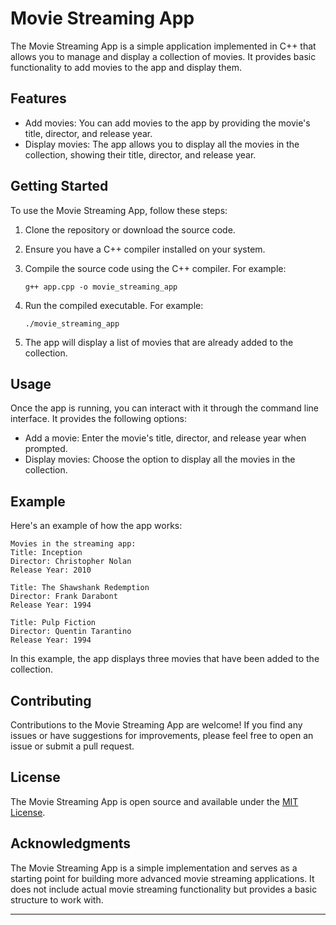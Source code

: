 # Movie Streaming App

The Movie Streaming App is a simple application implemented in C++ that allows you to manage and display a collection of movies. It provides basic functionality to add movies to the app and display them.

## Features

- Add movies: You can add movies to the app by providing the movie's title, director, and release year.
- Display movies: The app allows you to display all the movies in the collection, showing their title, director, and release year.

## Getting Started

To use the Movie Streaming App, follow these steps:

1. Clone the repository or download the source code.
2. Ensure you have a C++ compiler installed on your system.
3. Compile the source code using the C++ compiler. For example:

   ```shell
   g++ app.cpp -o movie_streaming_app
   ```

4. Run the compiled executable. For example:

   ```shell
   ./movie_streaming_app
   ```

5. The app will display a list of movies that are already added to the collection.

## Usage

Once the app is running, you can interact with it through the command line interface. It provides the following options:

- Add a movie: Enter the movie's title, director, and release year when prompted.
- Display movies: Choose the option to display all the movies in the collection.

## Example

Here's an example of how the app works:

```shell
Movies in the streaming app:
Title: Inception
Director: Christopher Nolan
Release Year: 2010

Title: The Shawshank Redemption
Director: Frank Darabont
Release Year: 1994

Title: Pulp Fiction
Director: Quentin Tarantino
Release Year: 1994
```

In this example, the app displays three movies that have been added to the collection.

## Contributing

Contributions to the Movie Streaming App are welcome! If you find any issues or have suggestions for improvements, please feel free to open an issue or submit a pull request.

## License

The Movie Streaming App is open source and available under the [MIT License](https://opensource.org/licenses/MIT).

## Acknowledgments

The Movie Streaming App is a simple implementation and serves as a starting point for building more advanced movie streaming applications. It does not include actual movie streaming functionality but provides a basic structure to work with.

---